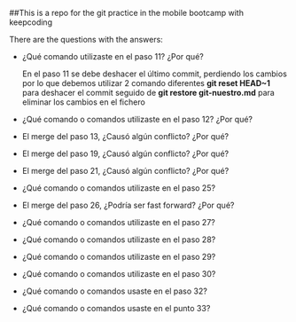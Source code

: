 ##This is a repo for the git practice in the mobile bootcamp with keepcoding

There are the questions with the answers:

- ¿Qué comando utilizaste en el paso 11? ¿Por qué?
	
	En el paso 11 se debe deshacer el último commit, perdiendo los cambios por lo que debemos utilizar 2 comando diferentes
	**git reset HEAD~1**  para deshacer el commit seguido de **git restore git-nuestro.md** para eliminar los cambios en el 
	fichero

- ¿Qué comando o comandos utilizaste en el paso 12? ¿Por qué?

- El merge del paso 13, ¿Causó algún conflicto? ¿Por qué?

- El merge del paso 19, ¿Causó algún conflicto? ¿Por qué?

- El merge del paso 21, ¿Causó algún conflicto? ¿Por qué?

- ¿Qué comando o comandos utilizaste en el paso 25?

- El merge del paso 26, ¿Podría ser fast forward? ¿Por qué?

- ¿Qué comando o comandos utilizaste en el paso 27?

- ¿Qué comando o comandos utilizaste en el paso 28?

- ¿Qué comando o comandos utilizaste en el paso 29?

- ¿Qué comando o comandos utilizaste en el paso 30?

- ¿Qué comando o comandos usaste en el paso 32?

- ¿Qué comando o comandos usaste en el punto 33?


